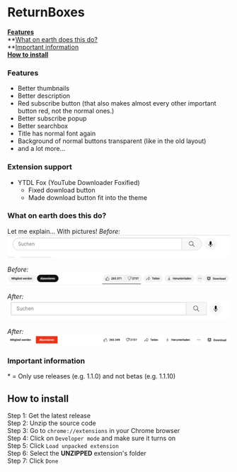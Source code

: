# ReturnBoxes
**[Features](#Features)**\
**[What on earth does this do?]()\
**[Important information](#important-information)\
**[How to install](#How-to-install)**
### Features
 - Better thumbnails
 - Better description
 - Red subscribe button (that also makes almost every other important button red, not the normal ones.)
 - Better subscribe popup
 - Better searchbox
 - Title has normal font again
 - Background of normal buttons transparent (like in the old layout)
 - and a lot more...

### Extension support
 * YTDL Fox (YouTube Downloader Foxified)
   - Fixed download button
   - Made download button fit into the theme

### What on earth does this do?
Let me explain... With pictures!
*Before:*
![with-1.png](with-1.png)

*Before:*
![with-4.png](with-4.png)

*After:*
![with-2.png](with-2.png)

*After:*
![with-3.png](with-3.png)
### Important information
\* = Only use releases (e.g. 1.1.0) and not betas (e.g. 1.1.10)

## How to install
Step 1: Get the latest release\
Step 2: Unzip the source code\
Step 3: Go to `chrome://extensions` in your Chrome browser\
Step 4: Click on `Developer mode` and make sure it turns on\
Step 5: Click `Load unpacked extension`\
Step 6: Select the **UNZIPPED** extension's folder\
Step 7: Click `Done`
